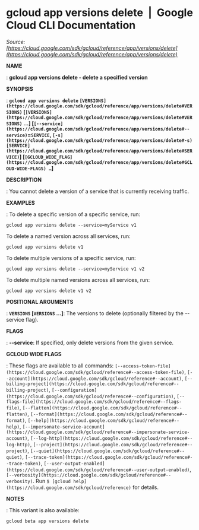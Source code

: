 # gcloud app versions delete  |  Google Cloud CLI Documentation

*Source: [https://cloud.google.com/sdk/gcloud/reference/app/versions/delete](https://cloud.google.com/sdk/gcloud/reference/app/versions/delete)*

**NAME**

: **gcloud app versions delete - delete a specified version**

**SYNOPSIS**

: **`gcloud app versions delete` `[VERSIONS](https://cloud.google.com/sdk/gcloud/reference/app/versions/delete#VERSIONS)` [`[VERSIONS](https://cloud.google.com/sdk/gcloud/reference/app/versions/delete#VERSIONS)` …] [`[--service](https://cloud.google.com/sdk/gcloud/reference/app/versions/delete#--service)`=`SERVICE`, `[-s](https://cloud.google.com/sdk/gcloud/reference/app/versions/delete#-s)` `[SERVICE](https://cloud.google.com/sdk/gcloud/reference/app/versions/delete#SERVICE)`] [`[GCLOUD_WIDE_FLAG](https://cloud.google.com/sdk/gcloud/reference/app/versions/delete#GCLOUD-WIDE-FLAGS) …`]**

**DESCRIPTION**

: You cannot delete a version of a service that is currently receiving traffic.

**EXAMPLES**

: To delete a specific version of a specific service, run:

```
gcloud app versions delete --service=myService v1
```

To delete a named version across all services, run:

```
gcloud app versions delete v1
```

To delete multiple versions of a specific service, run:

```
gcloud app versions delete --service=myService v1 v2
```

To delete multiple named versions across all services, run:

```
gcloud app versions delete v1 v2
```

**POSITIONAL ARGUMENTS**

: **`VERSIONS` [`VERSIONS` …]**:
The versions to delete (optionally filtered by the --service flag).

**FLAGS**

: **--service**:
If specified, only delete versions from the given service.

**GCLOUD WIDE FLAGS**

: These flags are available to all commands: `[--access-token-file](https://cloud.google.com/sdk/gcloud/reference#--access-token-file)`,
`[--account](https://cloud.google.com/sdk/gcloud/reference#--account)`, `[--billing-project](https://cloud.google.com/sdk/gcloud/reference#--billing-project)`,
`[--configuration](https://cloud.google.com/sdk/gcloud/reference#--configuration)`,
`[--flags-file](https://cloud.google.com/sdk/gcloud/reference#--flags-file)`,
`[--flatten](https://cloud.google.com/sdk/gcloud/reference#--flatten)`, `[--format](https://cloud.google.com/sdk/gcloud/reference#--format)`, `[--help](https://cloud.google.com/sdk/gcloud/reference#--help)`, `[--impersonate-service-account](https://cloud.google.com/sdk/gcloud/reference#--impersonate-service-account)`,
`[--log-http](https://cloud.google.com/sdk/gcloud/reference#--log-http)`,
`[--project](https://cloud.google.com/sdk/gcloud/reference#--project)`, `[--quiet](https://cloud.google.com/sdk/gcloud/reference#--quiet)`, `[--trace-token](https://cloud.google.com/sdk/gcloud/reference#--trace-token)`, `[--user-output-enabled](https://cloud.google.com/sdk/gcloud/reference#--user-output-enabled)`,
`[--verbosity](https://cloud.google.com/sdk/gcloud/reference#--verbosity)`.
Run `$ [gcloud help](https://cloud.google.com/sdk/gcloud/reference)` for details.

**NOTES**

: This variant is also available:

```
gcloud beta app versions delete
```